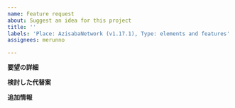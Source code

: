 ```yaml
---
name: Feature request
about: Suggest an idea for this project
title: ''
labels: 'Place: AzisabaNetwork (v1.17.1), Type: elements and features'
assignees: merunno

---
```


**要望の詳細**

**検討した代替案**

**追加情報**
